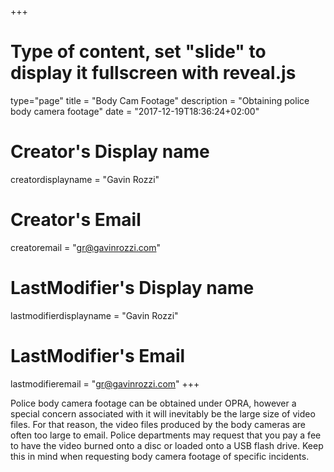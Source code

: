 +++
# Type of content, set "slide" to display it fullscreen with reveal.js
type="page"
title = "Body Cam Footage"
description = "Obtaining police body camera footage"
date = "2017-12-19T18:36:24+02:00"
# Creator's Display name
creatordisplayname = "Gavin Rozzi"
# Creator's Email
creatoremail = "gr@gavinrozzi.com"
# LastModifier's Display name
lastmodifierdisplayname = "Gavin Rozzi"
# LastModifier's Email
lastmodifieremail = "gr@gavinrozzi.com"
+++

Police body camera footage can be obtained under OPRA, however a special concern associated with it will inevitably be the large size of video files. For that reason, the video files produced by the body cameras are often too large to email. Police departments may request that you pay a fee to have the video burned onto a disc or loaded onto a USB flash drive. Keep this in mind when requesting body camera footage of specific incidents.
